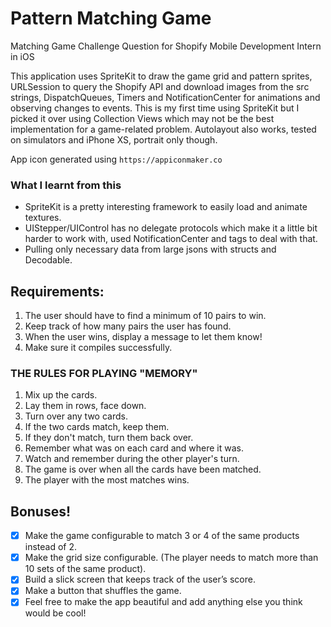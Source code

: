# Pattern Matching Game
Matching Game Challenge Question for Shopify Mobile Development Intern in iOS

This application uses SpriteKit to draw the game grid and pattern sprites, URLSession to query the Shopify API and download images from the src strings, DispatchQueues, Timers and NotificationCenter for animations and observing changes to events. This is my first time using SpriteKit but I picked it over using Collection Views which may not be the best implementation for a game-related problem. Autolayout also works, tested on simulators and iPhone XS, portrait only though.

App icon generated using `https://appiconmaker.co`

### What I learnt from this
- SpriteKit is a pretty interesting framework to easily load and animate textures. 
- UIStepper/UIControl has no delegate protocols which make it a little bit harder to work with, used NotificationCenter and tags to deal with that. 
- Pulling only necessary data from large jsons with structs and Decodable.

## Requirements:
1. The user should have to find a minimum of 10 pairs to win. 
2. Keep track of how many pairs the user has found. 
3. When the user wins, display a message to let them know!
4. Make sure it compiles successfully.

### THE RULES FOR PLAYING "MEMORY"
1. Mix up the cards.
2. Lay them in rows, face down.
3. Turn over any two cards.
4. If the two cards match, keep them.
5. If they don't match, turn them back over.
6. Remember what was on each card and where it was.
7. Watch and remember during the other player's turn.
8. The game is over when all the cards have been matched.
9. The player with the most matches wins.

## Bonuses!
- [x] Make the game configurable to match 3 or 4 of the same products instead of 2.
- [x] Make the grid size configurable. (The player needs to match more than 10 sets of the same product).
- [x] Build a slick screen that keeps track of the user’s score.
- [x] Make a button that shuffles the game.
- [x] Feel free to make the app beautiful and add anything else you think would be cool!
